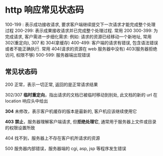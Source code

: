 # http 响应常见状态码

100-199 : 表示成功接收请求, 要求客户端继续提交下一次请求才能完成整个处理过程
200-299: 表示成果接收请求并已完成整个处理过程. 常用 200
300-399: 为完成请求, 客户需进一步细化需求: 例如: 请求的资源已经移动一个新地址, 常用 302(重定向), 307 和 304(拿缓存)
400-499: 客户端的请求有错误, 包含语法错误或者不能正确执行. 常用 404(请求的资源在 web 服务器中没有) 403(服务器拒绝访问, 权限不够)
500-599: 服务器端出现错误

## 常见状态码

200 正常，表示一切正常, 返回的是正常请求结果

302/307 **临时重定向**，指出请求的文档已被临时移动到别处, 此文档的新的 url 在 location 响应头中给出

**304** 未修改，表示客户机缓存的版本是最新的, 客户机应该继续使用它

**403** **禁止**，服务器理解客户端请求, 但**拒绝处理它**, 通常用于服务器上文件或目录的权限设置所致

404 找不到，服务器上不存在客户机所请求的资源

500 服务器内部错误，服务器端的 cgi, asp, jsp 等程序发生错误
